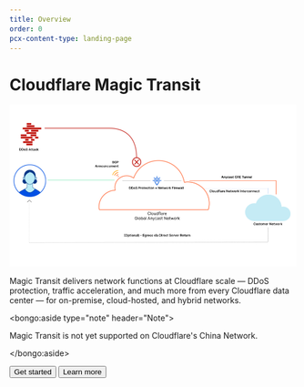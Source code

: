 ```yaml
---
title: Overview
order: 0
pcx-content-type: landing-page
---
```


# Cloudflare Magic Transit

![Magic Transit deployment diagram](./static/egress-diagram.png)

Magic Transit delivers network functions at Cloudflare scale — DDoS protection, traffic acceleration, and much more from every Cloudflare data center — for on-premise, cloud-hosted, and hybrid networks.

<bongo:aside type="note" header="Note">

Magic Transit is not yet supported on Cloudflare's China Network.

</bongo:aside>

<ButtonGroup>
  <Button type="primary" href="/get-started">
    Get started
  </Button>
  <Button type="secondary" href="/about">
    Learn more
  </Button>
</ButtonGroup>
